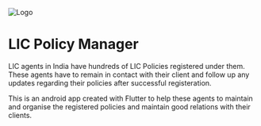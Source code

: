 ![Logo](/readmeFiles/banner.jpg)

# LIC Policy Manager

LIC agents in India have hundreds of LIC Policies registered under them.
These agents have to remain in contact with their client and follow up any updates regarding their policies after successful registeration.

This is an android app created with Flutter to help these agents to maintain and organise the registered policies and maintain good relations with their clients.
